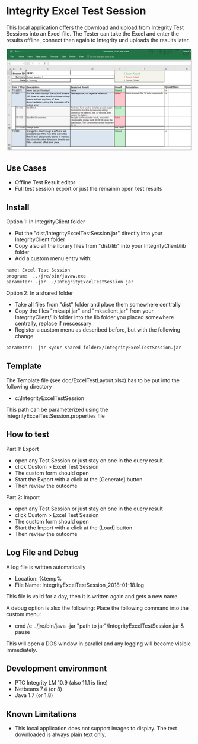 # Integrity Excel Test Session
This local application offers the download and upload from Integrity Test Sessions into an Excel file. The Tester can take the Excel and enter the results offline, connect then again to Integrity und uploads the results later.

![ExcelTestSession](doc/ExcelTestSession.png)

## Use Cases
- Offline Test Result editor
- Full test session export or just the remainin open test results

## Install
Option 1: In IntegrityClient folder
- Put the "dist/IntegrityExcelTestSession.jar" directly into your IntegrityClient folder
- Copy also all the library files from "dist/lib" into your IntegrityClient/lib folder
- Add a custom menu entry with:
```
name: Excel Test Session
program:  ../jre/bin/javaw.exe
parameter: -jar ../IntegrityExcelTestSession.jar
```

Option 2: In a shared folder
- Take all files from "dist" folder and place them somewhere centrally
- Copy the files "mksapi.jar" and "mksclient.jar" from your IntegrityClient/lib folder into the lib folder you placed somewhere centrally, replace if nescessary
- Register a custom menu as described before, but with the following change
```
parameter: -jar <your shared folder>/IntegrityExcelTestSession.jar
```

## Template
The Template file (see doc/ExcelTestLayout.xlsx) has to be put into the following directory
- c:\IntegrityExcelTestSession

This path can be parameterized using the IntegrityExcelTestSession.properties file

## How to test
Part 1: Export
- open any Test Session or just stay on one in the query result
- click Custom > Excel Test Session
- The custom form should open
- Start the Export with a click at the [Generate] button
- Then review the outcome

Part 2: Import
- open any Test Session or just stay on one in the query result
- click Custom > Excel Test Session
- The custom form should open
- Start the Import with a click at the [Load] button
- Then review the outcome

## Log File and Debug
A log file is written automatically
- Location: %temp%
- File Name: IntegrityExcelTestSession_2018-01-18.log

This file is valid for a day, then it is written again and gets a new name

A debug option is also the following:
Place the following command into the custom menu:
- cmd /c ../jre/bin/java -jar "path to jar"/IntegrityExcelTestSession.jar & pause

This will open a DOS window in parallel and any logging will become visible immediately.

##  Development environment
- PTC Integrity LM 10.9 (also 11.1 is fine)
- Netbeans 7.4 (or 8)
- Java 1.7 (or 1.8)

## Known Limitations
- This local application does not support images to display. The text downloaded is always plain text only.
